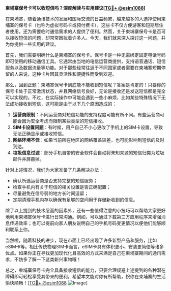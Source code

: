**柬埔寨保号卡可以收短信吗？深度解读与实用建议[[TG💪+ @esim1088](https://t.me/s/esim1088)]**

在柬埔寨，随着通讯技术的发展和国际交流的日益频繁，越来越多的人选择使用柬埔寨的保号卡（也称为虚拟号码卡或预付费卡）。这些卡不仅方便游客和短期居住者使用，还为需要临时通信需求的人提供了便利。然而，关于柬埔寨保号卡是否可以接收短信的问题，却常常困扰着许多人。今天，我们就来深入探讨这一问题，并为你提供一些实用的建议。

首先，我们需要明确什么是柬埔寨的保号卡。保号卡是一种无需绑定固定电话号码即可使用的移动通信工具。它通常由当地的电信运营商提供，支持语音通话、短信服务以及数据流量等功能。对于那些经常往返于不同国家或者需要在柬埔寨短期停留的人来说，这种卡片因其灵活性和便捷性而受到欢迎。

那么，回到正题：柬埔寨保号卡到底能不能收到短信呢？答案是肯定的！只要你的保号卡处于正常激活状态，并且网络信号良好，无论是接收还是发送短信都是完全可以实现的。不过，在实际操作中可能会遇到一些小麻烦，比如某些特殊情况下无法成功接收到短信，这可能是由于以下几个原因造成的：

1. **运营商限制**：不同运营商对短信功能的支持程度可能有所不同。有些运营商可能会因为安全考虑而限制某些类型的短信接收。
2. **SIM卡设置问题**：有时候，用户自己不小心更改了手机上的SIM卡设置，导致无法正确显示或接收短信。
3. **网络环境不佳**：如果当前所在地区的网络覆盖较差，也可能影响到短信的及时到达。
4. **垃圾信息过滤**：部分手机自带的安全软件会自动将未知来源的短信归类为垃圾邮件并屏蔽掉。

针对上述情况，我们为大家准备了几条解决办法：
- 确认所选运营商是否支持完整的短信服务；
- 检查手机内有关于短信的相关设置是否正确配置；
- 尽量避免在信号弱的地方长时间逗留；
- 定期清理手机内存以确保有足够的空间用于存储新收到的信息。

除了以上提到的技术层面的因素外，还有一些值得注意的小技巧可以帮助大家更好地利用柬埔寨保号卡进行日常沟通。例如，可以通过下载第三方应用程序来增强消息传递效率；也可以提前向家人朋友说明自己的手机号码变更情况以便他们能够顺利联系上你。

当然啦，随着科技的进步，现在市面上已经出现了许多新型产品和服务，比如eSIM卡等。相比传统物理SIM卡而言，eSIM卡具有体积更小、安装更简便等诸多优点。如果你正在寻找更加现代化且高效的方式来满足自己在柬埔寨期间的通讯需求，不妨多了解一下这类新兴事物哦！

总之，柬埔寨保号卡完全具备接收短信的能力，只要合理规避上述提到的各种潜在障碍即可轻松享受其带来的便利。希望本文能对你有所帮助，祝你在柬埔寨的生活愉快顺畅！[[TG💪+ @esim1088](https://t.me/s/esim1088) ![Image](https://i.postimg.cc/4NQfJmqS/Snipaste-2025-05-13-00-14-12.png)]